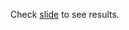 
Check [slide](https://docs.google.com/presentation/d/1lDu0Y55zyEVeDQdTs2QqqlYAeGcNTtyP1xWEDBconz0/embed?start=true&loop=false&delayms=3000) to see results. 

